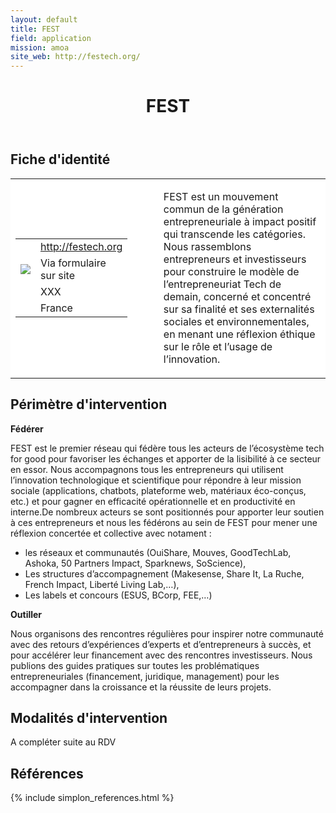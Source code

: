 ```yaml
---
layout: default
title: FEST
field: application
mission: amoa
site_web: http://festech.org/
---
```


<header>
	<h1> FEST</h1>
</header>

<div class="main">
	<h2> Fiche d'identité </h2>
	<table style="border-collapse: collapse;">
		<tr style="border: none; background-color:#FFFFFF;">
			<td style="border: none; background-color:#FFFFFF;width:20%;height:80%;">
				<div class="fiche_contact" style="">
					<table style="border-collapse: collapse;">
						<tr class="site_web" style="border: none; background-color:#FFFFFF;">
							<td style="border: none;">
								<img src="" class="fiche_icone"/>
							</td>
							<td style="border: none;">
								<a href="http://festech.org"> http://festech.org</a>
							</td>
						</tr>
						<tr class="contact" style="border: none; background-color:#FFFFFF;">
							<td style="border: none;display: table-cell;">
								<img src="{{site.base_url}}/images/email_icon.png" class="image" style="max-width:150%;vertical-align: middle;"/>
							</td>
							<td style="border: none;">
								Via formulaire sur site
							</td>
						</tr>
						<tr class="telephone" style="border: none; background-color:#FFFFFF;">
							<td style="border: none;">
								<img src="" class="fiche_icone"/>
							</td>
							<td style="border: none;">
								XXX
							</td>
						</tr>
						<tr class="zone" style="border: none; background-color:#FFFFFF;">
							<td style="border: none;">
								<img src="" class="fiche_icone"/>
							</td>
							<td style="border: none;">
								France
							</td>
						</tr>
					</table>
				</div>
			</td>
			<td style="width:10%;"/>
			<td style="background-color:#FFFFFF; width:60%;">
				<div class="fiche_identite">
					<p style="font-weight:normal;">
					FEST est un mouvement commun de la génération entrepreneuriale à impact positif qui transcende les catégories.<br>Nous rassemblons entrepreneurs et investisseurs pour construire le modèle de l’entrepreneuriat Tech de demain, concerné et concentré sur sa finalité et ses externalités sociales et environnementales, en menant une réflexion éthique sur le rôle et l’usage de l’innovation. 
					</p>
				</div>
			</td>
		</tr>
	</table>
	<div class="perimetre_intervention">
		<h2> Périmètre d'intervention </h2>
		<strong>Fédérer</strong>
		<p> FEST est le premier réseau qui fédère tous les acteurs de l’écosystème tech for good pour favoriser les échanges et apporter de la lisibilité à ce secteur en essor. Nous accompagnons tous les entrepreneurs qui utilisent l’innovation technologique et scientifique pour répondre à leur mission sociale (applications, chatbots, plateforme web, matériaux éco-conçus, etc.) et pour gagner en efficacité opérationnelle et en productivité en interne.De nombreux acteurs se sont positionnés pour apporter leur soutien à ces entrepreneurs et nous les fédérons au sein de FEST pour mener une réflexion concertée et collective avec notament :
		<ul>
			<li>les réseaux et communautés (OuiShare, Mouves, GoodTechLab, Ashoka, 50 Partners Impact, Sparknews, SoScience),</li>
			<li>Les structures d’accompagnement (Makesense, Share It, La Ruche, French Impact, Liberté Living Lab,…),</li>
			<li>Les labels et concours (ESUS, BCorp, FEE,…)</li>
		</ul></p>
		<strong>Outiller</strong>
		<p>Nous organisons des rencontres régulières pour inspirer notre communauté avec des retours d’expériences d’experts et d’entrepreneurs à succès, et pour accélérer leur financement avec des rencontres investisseurs. Nous publions des guides pratiques sur toutes les problématiques entrepreneuriales (financement, juridique, management) pour les accompagner dans la croissance et la réussite de leurs projets.</p>
	<div class="modalite_intervention">
		<h2> Modalités d'intervention </h2>
		<p>A compléter suite au RDV</p>
	</div>
</div>
<footer class="references">
	<h2> Références </h2>
	{% include simplon_references.html %}
</footer>

